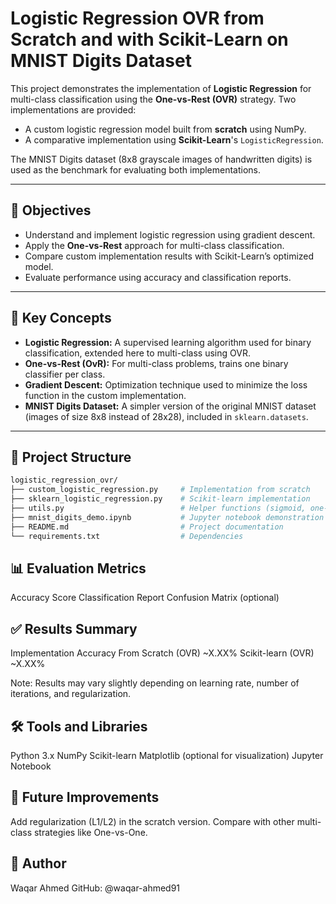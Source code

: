 # Logistic Regression OVR from Scratch and with Scikit-Learn on MNIST Digits Dataset

This project demonstrates the implementation of **Logistic Regression** for multi-class classification using the **One-vs-Rest (OVR)** strategy. Two implementations are provided:

- A custom logistic regression model built from **scratch** using NumPy.
- A comparative implementation using **Scikit-Learn**'s `LogisticRegression`.

The MNIST Digits dataset (8x8 grayscale images of handwritten digits) is used as the benchmark for evaluating both implementations.

---

## 📌 Objectives

- Understand and implement logistic regression using gradient descent.
- Apply the **One-vs-Rest** approach for multi-class classification.
- Compare custom implementation results with Scikit-Learn’s optimized model.
- Evaluate performance using accuracy and classification reports.

---

## 🧠 Key Concepts

- **Logistic Regression:** A supervised learning algorithm used for binary classification, extended here to multi-class using OVR.
- **One-vs-Rest (OvR):** For multi-class problems, trains one binary classifier per class.
- **Gradient Descent:** Optimization technique used to minimize the loss function in the custom implementation.
- **MNIST Digits Dataset:** A simpler version of the original MNIST dataset (images of size 8x8 instead of 28x28), included in `sklearn.datasets`.

---

## 📁 Project Structure

```bash
logistic_regression_ovr/
├── custom_logistic_regression.py     # Implementation from scratch
├── sklearn_logistic_regression.py    # Scikit-learn implementation
├── utils.py                          # Helper functions (sigmoid, one-hot encoding, accuracy, etc.)
├── mnist_digits_demo.ipynb           # Jupyter notebook demonstration and evaluation
├── README.md                         # Project documentation
└── requirements.txt                  # Dependencies
```
## 📊 Evaluation Metrics

Accuracy Score
Classification Report
Confusion Matrix (optional)

## ✅ Results Summary

Implementation	Accuracy
From Scratch (OVR)	~X.XX%
Scikit-learn (OVR)	~X.XX%

Note: Results may vary slightly depending on learning rate, number of iterations, and regularization.

## 🛠️ Tools and Libraries

Python 3.x
NumPy
Scikit-learn
Matplotlib (optional for visualization)
Jupyter Notebook

## 📌 Future Improvements
Add regularization (L1/L2) in the scratch version.
Compare with other multi-class strategies like One-vs-One.

## 👤 Author
Waqar Ahmed
GitHub: @waqar-ahmed91

